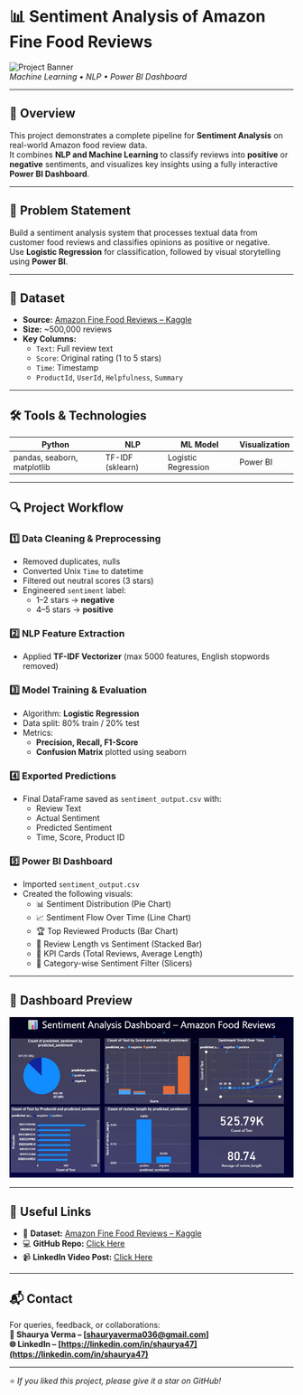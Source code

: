 # 📊 Sentiment Analysis of Amazon Fine Food Reviews

![Project Banner](https://img.shields.io/badge/ML%20Project-Sentiment%20Analysis-blueviolet)  
*Machine Learning • NLP • Power BI Dashboard*

---

## 🚀 Overview

This project demonstrates a complete pipeline for **Sentiment Analysis** on real-world Amazon food review data.  
It combines **NLP and Machine Learning** to classify reviews into **positive** or **negative** sentiments, and visualizes key insights using a fully interactive **Power BI Dashboard**.

---

## 🧠 Problem Statement

Build a sentiment analysis system that processes textual data from customer food reviews and classifies opinions as positive or negative.  
Use **Logistic Regression** for classification, followed by visual storytelling using **Power BI**.

---

## 📁 Dataset

- **Source:** [Amazon Fine Food Reviews – Kaggle](https://www.kaggle.com/datasets/snap/amazon-fine-food-reviews)  
- **Size:** ~500,000 reviews  
- **Key Columns:**
  - `Text`: Full review text  
  - `Score`: Original rating (1 to 5 stars)  
  - `Time`: Timestamp  
  - `ProductId`, `UserId`, `Helpfulness`, `Summary`

---

## 🛠️ Tools & Technologies

| Python | NLP | ML Model | Visualization |
|--------|-----|----------|---------------|
| pandas, seaborn, matplotlib | TF-IDF (sklearn) | Logistic Regression | Power BI |

---

## 🔍 Project Workflow

### 1️⃣ Data Cleaning & Preprocessing
- Removed duplicates, nulls  
- Converted Unix `Time` to datetime  
- Filtered out neutral scores (3 stars)  
- Engineered `sentiment` label:
  - 1–2 stars → **negative**  
  - 4–5 stars → **positive**

### 2️⃣ NLP Feature Extraction
- Applied **TF-IDF Vectorizer** (max 5000 features, English stopwords removed)

### 3️⃣ Model Training & Evaluation
- Algorithm: **Logistic Regression**  
- Data split: 80% train / 20% test  
- Metrics:
  - **Precision, Recall, F1-Score**
  - **Confusion Matrix** plotted using seaborn

### 4️⃣ Exported Predictions
- Final DataFrame saved as `sentiment_output.csv` with:
  - Review Text
  - Actual Sentiment
  - Predicted Sentiment
  - Time, Score, Product ID

### 5️⃣ Power BI Dashboard
- Imported `sentiment_output.csv`  
- Created the following visuals:
  - 📊 Sentiment Distribution (Pie Chart)
  - 📈 Sentiment Flow Over Time (Line Chart)
  - 🏆 Top Reviewed Products (Bar Chart)
  - 📏 Review Length vs Sentiment (Stacked Bar)
  - 🔢 KPI Cards (Total Reviews, Average Length)
  - 📌 Category-wise Sentiment Filter (Slicers)

---

## 📸 Dashboard Preview


![Dashboard Screenshot](Power_Bi_Dashboard.png)

---


## 🔗 Useful Links

- 📁 **Dataset:** [Amazon Fine Food Reviews – Kaggle](https://www.kaggle.com/datasets/snap/amazon-fine-food-reviews)  
- 💻 **GitHub Repo:** [Click Here](https://github.com/shauryaverma03/Sentiment-Analysis-Using-Machine-Learning)  
- 📹 **LinkedIn Video Post:** [Click Here](https://www.linkedin.com/feed/update/urn:li:activity:7351348628013129730/)  

---

## 📬 Contact

For queries, feedback, or collaborations:  
**📧 Shaurya Verma – [shauryaverma036@gmail.com]**  
**🌐 LinkedIn – [https://linkedin.com/in/shaurya47](https://linkedin.com/in/shaurya47)**

---

⭐ *If you liked this project, please give it a star on GitHub!*
